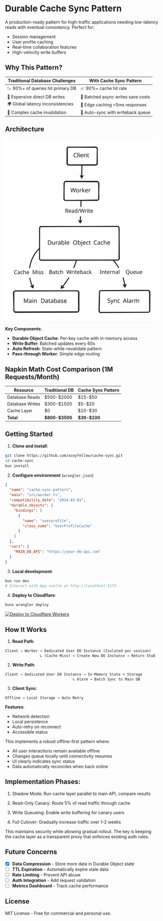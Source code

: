 # Durable Cache Sync Pattern

A production-ready pattern for high-traffic applications needing low-latency reads with eventual consistency. Perfect for:

- Session management
- User profile caching
- Real-time collaboration features
- High-velocity write buffers

## Why This Pattern?

| Traditional Database Challenges          | With Cache Sync Pattern                |
|------------------------------------------|----------------------------------------|
| 📉 90%+ of queries hit primary DB        | 📈 90%+ cache hit rate                 |
| 💸 Expensive direct DB writes            | 🐢 Batched async writes save costs     |
| 🌍 Global latency inconsistencies        | 🚀 Edge caching <5ms responses         |
| 🔄 Complex cache invalidation            | 🔄 Auto-sync with writeback queue      |

## Architecture
![Sync/Caching Pattern](https://github.com/acoyfellow/cache-sync/raw/main/public/chart.svg?raw=true)

**Key Components**:
- **Durable Object Cache**: Per-key cache with in-memory access
- **Write Buffer**: Batched updates every 60s
- **Auto Refresh**: Stale-while-revalidate pattern
- **Pass-through Worker**: Simple edge routing

## Napkin Math Cost Comparison (1M Requests/Month)

| Resource          | Traditional DB      | Cache Sync Pattern  |
|-------------------|---------------------|---------------------|
| Database Reads    | \$500-\$2000        | \$15-\$50           |
| Database Writes   | \$300-\$1500        | \$5-\$20            |
| Cache Layer       | \$0                 | \$10-\$30           |
| **Total**         | **\$800-\$3500**    | **\$30-\$100**      |

## Getting Started

1. **Clone and install**:
```bash
git clone https://github.com/acoyfellow/cache-sync.git
cd cache-sync
bun install
```

2. **Configure environment** (`wrangler.json`):
```json
{
  "name": "cache-sync-pattern",
  "main": "src/worker.ts",
  "compatibility_date": "2024-03-01",
  "durable_objects": {
    "bindings": [
      {
        "name": "userprofile",
        "class_name": "UserProfileCache"
      }
    ]
  },
  "vars": {
    "MAIN_DB_API": "https://your-db-api.com"
  }
}
```

3. **Local development**:
```bash
bun run dev
# Interact with App.svelte at http://localhost:5173
```

4. **Deploy to Cloudflare**:
```bash
bunx wrangler deploy
```

[![Deploy to Cloudflare Workers](https://deploy.workers.cloudflare.com/button)](https://deploy.workers.cloudflare.com/?url=https://github.com/acoyfellow/cache-sync)

## How It Works

1. **Read Path**:
```plaintext
Client → Worker → Dedicated User DO Instance (Isolated per session)
                ↳ (Cache Miss) → Create New DO Instance → Return Stub
```

2. **Write Path**:
```plaintext
Client → Dedicated User DO Instance → In-Memory State + Storage
                               ↳ Alarm → Batch Sync to Main DB
```

3. **Client Sync**:
```plaintext
Offline → Local Storage → Auto Retry
```

**Features**:
- Network detection
- Local persistence
- Auto-retry on reconnect
- Accessible status

This implements a robust offline-first pattern where:
- All user interactions remain available offline
- Changes queue locally until connectivity resumes
- UI clearly indicates sync status
- Data automatically reconciles when back online

## Implementation Phases:
  1. Shadow Mode: Run cache layer parallel to main API, compare results
  
  2. Read-Only Canary: Route 5% of read traffic through cache
  
  3. Write Queueing: Enable write buffering for canary users
  
  4. Full Cutover: Gradually increase traffic over 1-2 weeks
  
This maintains security while allowing gradual rollout. The key is keeping the cache layer as a transparent proxy that enforces existing auth rules.


## Future Concerns

- [x] **Data Compression** - Store more data in Durable Object state  
- [ ] **TTL Expiration** - Automatically expire stale data
- [ ] **Rate Limiting** - Prevent API abuse
- [ ] **Auth Integration** - Add request validation
- [ ] **Metrics Dashboard** - Track cache performance

## License

MIT License - Free for commercial and personal use.